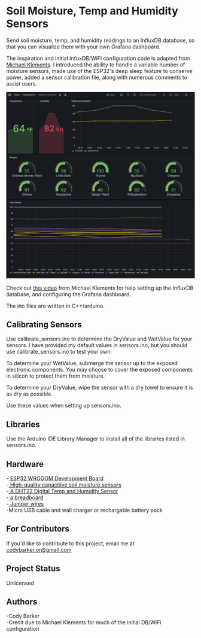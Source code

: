 # Soil Moisture, Temp and Humidity Sensors

Send soil moisture, temp, and humidity readings to an InfluxDB database, so that you can visualize them with your own Grafana dashboard.

The inspiration and initial InfuxDB/WiFi configuration code is adapted from <a href="https://www.youtube.com/@MichaelKlements">Michael Klements</a>. I introduced the ability to handle a variable number of moisture sensors, made use of the ESP32's deep sleep feature to conserve power, added a sensor calibration file, along with numerous comments to assist users.

<img src="assets/grafana-dashboard-preview.png" alt="grafana-dashboard-preview">

Check out <a href="https://www.youtube.com/watch?v=7M8MHa6W9w0&t=1041s&ab_channel=MichaelKlements">this video</a> from Michael Klements for help setting up the InfluxDB database, and configuring the Grafana dashboard.

The ino files are written in C++/arduino.

## Calibrating Sensors

Use calibrate_sensors.ino to determine the DryValue and WetValue for your sensors. I have provided my default values in sensors.ino, but you should use calibrate_sensors.ino to test your own.

To determine your WetValue, submerge the sensor up to the exposed electronic components. You may choose to cover the exposed components in silicon to protect them from moisture.

To determine your DryValue, wipe the sensor with a dry towel to ensure it is as dry as possible.

Use these values when setting up sensors.ino.

## Libraries

Use the Arduino IDE Library Manager to install all of the libraries listed in sensors.ino.

## Hardware

-<a href="https://www.amazon.com/gp/product/B08246MCL5/ref=ppx_yo_dt_b_search_asin_title?ie=UTF8&th=1">
ESP32 WROOOM Development Board</a>
<br> -<a href="https://www.amazon.com/gp/product/B07SYBSHGX/ref=ppx_yo_dt_b_search_asin_title?ie=UTF8&psc=1">
High-quality capacitive soil moisture sensors</a>
<br> -<a href="https://www.ebay.com/itm/354878228028">
A DHT22 Digital Temp and Humidity Sensor</a>
<br> -<a href="https://www.ebay.com/itm/223086170029?var=521899911923">
a breadboard</a>
<br> -<a href="https://www.amazon.com/EDGELEC-Breadboard-Optional-Assorted-Multicolored/dp/B07GD2BWPY/ref=sr_1_1_sspa?crid=3LKQVI91JXG5Z&keywords=jumper%2Bwires&qid=1698357369&s=electronics&sprefix=jumper%2Bwire%2Celectronics%2C157&sr=1-1-spons&sp_csd=d2lkZ2V0TmFtZT1zcF9hdGY&th=1">
Jumper wires</a>
<br>
-Micro USB cable and wall charger or rechargable battery pack

## For Contributors

If you'd like to contribute to this project, email me at codybarker.or@gmail.com

## Project Status

Unlicensed

## Authors

-Cody Barker <br>
-Credit due to Michael Klements for much of the initial DB/WiFi configuration
